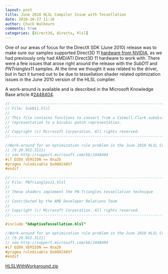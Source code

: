 ```yaml
---
layout: post
title: June 2010 HLSL Compiler Issue with Tessellation
date: 2010-10-27 11:16
author: Chuck Walbourn
comments: true
categories: [direct3d, directx, hlsl]
---
```

One of our areas of focus for the DirectX SDK (June 2010) release was to make sure our samples supported Direct3D 11 <a href="https://walbourn.github.io/directx-11-hardware-vendor-differences/" title="DirectX 11 Hardware Vendor Differences">hardware from NVIDIA</a>, as we had previously only had AMD/ATI Direct3D 11 hardware to work with. There were a few issues that arose right around the release with the <em>SubD11</em> and <em>PNTriangles</em>11<em> </em>samples. At the time we thought it was related to the driver, but in fact it turned out to be due to tessellation shader related optimization issues in the June 2010 version of the HLSL complier.
<!--more-->

A work-around is available and is described in the Microsoft Knowledge Base article #<a href="https://support.microsoft.com/en-us/help/2448404/visual-artifacts-may-occur-when-running-some-tessellation-shaders-comp" title="2448404">2448404</a>.

```cpp
//---------------------------------------------------------------------------
// File: SubD11.hlsl
//
// This file contains functions to convert from a Catmull-Clark subdivision
// representation to a bicubic patch representation.
//
// Copyright (c) Microsoft Corporation. All rights reserved.
//---------------------------------------------------------------------------

//Work-around for an optimization rule problem in the June 2010 HLSL Compiler
// (9.29.952.3111)
// see http://support.microsoft.com/kb/2448404
#if D3DX_VERSION == 0xa2b
#pragma ruledisable 0x0802405f
#endif
```

```cpp
//---------------------------------------------------------------------------
// File: PNTriangles11.hlsl
//
// These shaders implement the PN-Triangles tessellation technique
//
// Contributed by the AMD Developer Relations Team
//
// Copyright (c) Microsoft Corporation. All rights reserved.
//---------------------------------------------------------------------------

#include "AdaptiveTessellation.hlsl"

//Work-around for an optimization rule problem in the June 2010 HLSL Compiler
// (9.29.952.3111)
// see http://support.microsoft.com/kb/2448404
#if D3DX_VERSION == 0xa2b
#pragma ruledisable 0x0802405f
#endif
```

<a href="https://walbourn.github.io/download/HLSLWithWorkaround.zip">HLSLWithWorkaround.zip</a>
